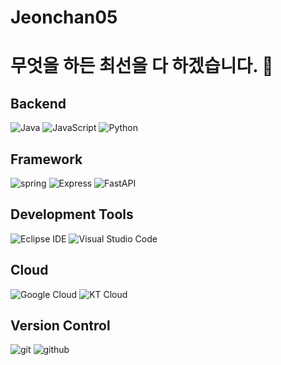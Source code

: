 # Jeonchan05
# 무엇을 하든 최선을 다 하겠습니다. 👋

## Backend
![Java](https://img.shields.io/badge/Java-007396.svg?&style=for-the-badge&logo=Java&logoColor=white)
![JavaScript](https://img.shields.io/badge/JavaScript-F7DF1E.svg?&style=for-the-badge&logo=JavaScript&logoColor=white)
![Python](https://img.shields.io/badge/Python-3776AB.svg?&style=for-the-badge&logo=Python&logoColor=white)
## Framework
![spring](https://img.shields.io/badge/springboot-6DB33F.svg?&style=for-the-badge&logo=springboot&logoColor=white)
![Express](https://img.shields.io/badge/Express-000000.svg?&style=for-the-badge&logo=Express&logoColor=white)
![FastAPI](https://img.shields.io/badge/FastAPI-009688.svg?&style=for-the-badge&logo=FastAPI&logoColor=white)
## Development Tools
![Eclipse IDE](https://img.shields.io/badge/Eclipse%20IDE-2C2255.svg?&style=for-the-badge&logo=Eclipse%20IDE&logoColor=white)
![Visual Studio Code](https://img.shields.io/badge/Visual%20Studio%20Code-007ACC.svg?&style=for-the-badge&logo=Visual%20Studio%20Code&logoColor=white)
## Cloud
![Google Cloud](https://img.shields.io/badge/Google%20Cloud-#4285F4?style=flat-square&logo=Google%20Cloud&logoColor=white)
![KT Cloud](https://img.shields.io/badge/Git-F05032?style=flat-square&logo=git&logoColor=white)
## Version Control
![git](https://img.shields.io/badge/Git-F05032?style=flat-square&logo=git&logoColor=white)
![github](https://img.shields.io/badge/GitHub-181717?style=flat-square&logo=github&logoColor=white)

<!--
**jeonchan05/jeonchan05** is a ✨ _special_ ✨ repository because its `README.md` (this file) appears on your GitHub profile.

Here are some ideas to get you started:

- 🔭 I’m currently working on ...
- 🌱 I’m currently learning ...
- 👯 I’m looking to collaborate on ...
- 🤔 I’m looking for help with ...
- 💬 Ask me about ...
- 📫 How to reach me: ...
- 😄 Pronouns: ...
- ⚡ Fun fact: ...
-->
